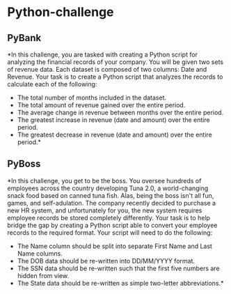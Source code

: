 # **Python-challenge**

## **PyBank**
*In this challenge, you are tasked with creating a Python script for analyzing the financial records of your company. You will be given two sets of revenue data. Each dataset is composed of two columns: Date and Revenue.
Your task is to create a Python script that analyzes the records to calculate each of the following:<br />
- The total number of months included in the dataset.<br />
- The total amount of revenue gained over the entire period.<br />
- The average change in revenue between months over the entire period.<br />
- The greatest increase in revenue (date and amount) over the entire period.<br />
- The greatest decrease in revenue (date and amount) over the entire period.*<br />


## **PyBoss**
*In this challenge, you get to be the boss. You oversee hundreds of employees across the country developing Tuna 2.0, a world-changing snack food based on canned tuna fish. Alas, being the boss isn't all fun, games, and self-adulation. The company recently decided to purchase a new HR system, and unfortunately for you, the new system requires employee records be stored completely differently.
Your task is to help bridge the gap by creating a Python script able to convert your employee records to the required format. Your script will need to do the following:<br />
- The Name column should be split into separate First Name and Last Name columns.<br />
- The DOB data should be re-written into DD/MM/YYYY format.<br />
- The SSN data should be re-written such that the first five numbers are hidden from view.<br />
- The State data should be re-written as simple two-letter abbreviations.*<br />

